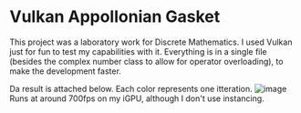 # Vulkan Appollonian Gasket
This project was a laboratory work for Discrete Mathematics. 
I used Vulkan just for fun to test my capabilities with it.
Everything is in a single file (besides the complex number class to allow for operator overloading), to make the development faster.

Da result is attached below. Each color represents one itteration.
![image](https://github.com/user-attachments/assets/7d08779d-73b5-455e-8dab-d8799a43a73f)
Runs at around 700fps on my iGPU, although I don't use instancing.
